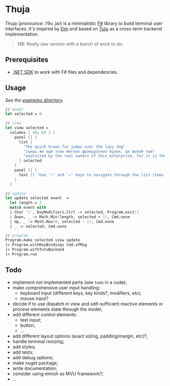 # Thuja

Thuja (_pronounce:_ /ˈθuː.jə/) is a minimalistic [F#](https://fsharp.org) library to build terminal user interfaces. It's inspired by [Elm](https://elm-lang.org/) and based on [Tutu](https://github.com/lillo42/tutu/) as a cross-term backend implementation.

> NB: Really raw version with a bunch of work to do.

## Prerequisites

- [.NET SDK](https://dotnet.microsoft.com/) to work with F# files and dependencies.

## Usage

_See the [examples directory](sample/)._

```fsharp
// model
let selected = 0

// view
let view selected =
  columns [ 40; 60 ] [
    panel [] [ 
      list [
        "The quick brown fox jumps over the lazy dog"
        "съешь же ещё этих мягких французских булок, да выпей чаю"
        "exploited by the real owners of this enterprise, for it is they who take advantage of the needs of the poor" 
      ] selected
    ]
    panel [] [
      text [] "Use '↑' and '↓' keys to navigate through the list items, 'Ctrl+C' for exit."
    ]
  ]

// update
let update selected event  =
  let length = 2
  match event with
  | Char 'c', KeyModifiers.Ctrl -> selected, Program.exit()
  | Down, _ -> Math.Min(length, selected + 1), Cmd.none
  | Up, _ -> Math.Max(0, selected - 1), Cmd.none
  | _ -> selected, Cmd.none

// program
Program.make selected view update
|> Program.withKeyBindings Cmd.ofMsg
|> Program.withTutuBackend
|> Program.run
```

## Todo

- implement not implemented parts (see `todo` in a code);
- make comprehensive user input handling:
    - keyboard input (different keys, key kinds?, modifiers, etc);
    - mouse input?
- decide if to use dispatch in view and self-sufficient reactive elements or process elements state through the model;
- add different control elements:
    - text input;
    - button;
    - ...
- add different layout options (exact sizing, padding/margin, etc)?;
- handle terminal resizing;
- add styles;
- add tests;
- add debug options;
- make nuget package;
- write documentation;
- consider using elmish as MVU framework?;
- ...
